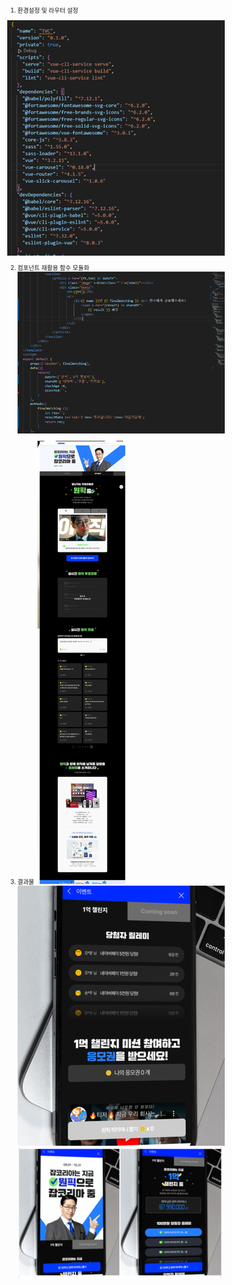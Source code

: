 1. 환경설정 및 라우터 설정

![/assets/image/tvcVue01.png](/assets/image/tvcVue01.png)


2. 컴포넌트 재활용 함수 모듈화
![/assets/image/tvcVue02.png](/assets/image/tvcVue02.png)



3. 결과물 
![/assets/image/tvc01.png](/assets/image/tvc01.png)
![/assets/image/tvc02.png](/assets/image/tvc02.png)
![/assets/image/tvc03.png](/assets/image/tvc03.png)
